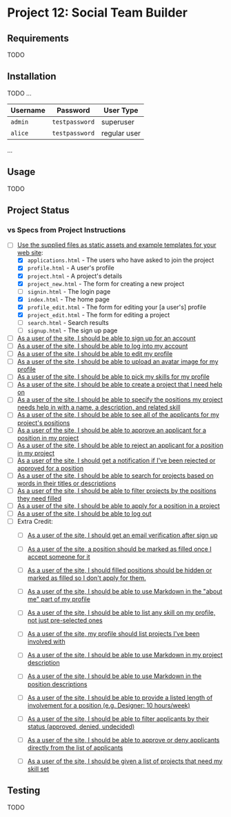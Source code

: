 Project 12: Social Team Builder
===============================

Requirements
------------

TODO


Installation
------------

TODO
...

Username | Password       | User Type
---------|----------------|-----------
`admin`  | `testpassword` | superuser
`alice`  | `testpassword` | regular user

...

Usage
-----

TODO


Project Status
--------------

### vs Specs from Project Instructions ###

- [ ] [Use the supplied files as static assets and example templates for your web site][giss01]:
  - [x] `applications.html` - The users who have asked to join the project
  - [x] `profile.html` - A user's profile
  - [x] `project.html` - A project's details
  - [x] `project_new.html` - The form for creating a new project
  - [ ] `signin.html` - The login page
  - [x] `index.html` - The home page
  - [x] `profile_edit.html` - The form for editing your [a user's] profile
  - [x] `project_edit.html` - The form for editing a project
  - [ ] `search.html` - Search results
  - [ ] `signup.html` - The sign up page
- [ ] [As a user of the site, I should be able to sign up for an account][giss02]
- [ ] [As a user of the site, I should be able to log into my account][giss03]
- [ ] [As a user of the site, I should be able to edit my profile][giss04]
- [ ] [As a user of the site, I should be able to upload an avatar image for my profile][giss05]
- [ ] [As a user of the site, I should be able to pick my skills for my profile][giss06]
- [ ] [As a user of the site, I should be able to create a project that I need help on][giss07]
- [ ] [As a user of the site, I should be able to specify the positions my project needs help in with a name, a description, and related skill][giss08]
- [ ] [As a user of the site, I should be able to see all of the applicants for my project's positions][giss09]
- [ ] [As a user of the site, I should be able to approve an applicant for a position in my project][giss10]
- [ ] [As a user of the site, I should be able to reject an applicant for a position in my project][giss11]
- [ ] [As a user of the site, I should get a notification if I've been rejected or approved for a position][giss12]
- [ ] [As a user of the site, I should be able to search for projects based on words in their titles or descriptions][giss13]
- [ ] [As a user of the site, I should be able to filter projects by the positions they need filled][giss14]
- [ ] [As a user of the site, I should be able to apply for a position in a project][giss15]
- [ ] [As a user of the site, I should be able to log out][giss16]
- [ ] Extra Credit:
  - [ ] [As a user of the site, I should get an email verification after sign up][giss17]
  - [ ] [As a user of the site, a position should be marked as filled once I accept someone for it][giss18]
  - [ ] [As a user of the site, I should filled positions should be hidden or marked as filled so I don't apply for them.][giss19]
  - [ ] [As a user of the site, I should be able to use Markdown in the "about me" part of my profile][giss20]
  - [ ] [As a user of the site, I should be able to list any skill on my profile, not just pre-selected ones][giss21]
  - [ ] [As a user of the site, my profile should list projects I've been involved with][giss22]
  - [ ] [As a user of the site, I should be able to use Markdown in my project description][giss23]
  - [ ] [As a user of the site, I should be able to use Markdown in the position descriptions][giss24]
  - [ ] [As a user of the site, I should be able to provide a listed length of involvement for a position (e.g. Designer: 10 hours/week)][giss25]
  - [ ] [As a user of the site, I should be able to filter applicants by their status (approved, denied, undecided)][giss26]
  - [ ] [As a user of the site, I should be able to approve or deny applicants directly from the list of applicants][giss27]
  - [ ] [As a user of the site, I should be given a list of projects that need my skill set][giss28]


Testing
-------

TODO



[giss01]: https://github.com/Crossroadsman/treehouse-techdegree-python-project12/issues/1
[giss02]: https://github.com/Crossroadsman/treehouse-techdegree-python-project12/issues/2
[giss03]: https://github.com/Crossroadsman/treehouse-techdegree-python-project12/issues/3
[giss04]: https://github.com/Crossroadsman/treehouse-techdegree-python-project12/issues/4
[giss05]: https://github.com/Crossroadsman/treehouse-techdegree-python-project12/issues/5
[giss06]: https://github.com/Crossroadsman/treehouse-techdegree-python-project12/issues/6
[giss07]: https://github.com/Crossroadsman/treehouse-techdegree-python-project12/issues/7
[giss08]: https://github.com/Crossroadsman/treehouse-techdegree-python-project12/issues/8
[giss09]: https://github.com/Crossroadsman/treehouse-techdegree-python-project12/issues/9
[giss10]: https://github.com/Crossroadsman/treehouse-techdegree-python-project12/issues/10
[giss11]: https://github.com/Crossroadsman/treehouse-techdegree-python-project12/issues/11
[giss12]: https://github.com/Crossroadsman/treehouse-techdegree-python-project12/issues/12
[giss13]: https://github.com/Crossroadsman/treehouse-techdegree-python-project12/issues/13
[giss14]: https://github.com/Crossroadsman/treehouse-techdegree-python-project12/issues/14
[giss15]: https://github.com/Crossroadsman/treehouse-techdegree-python-project12/issues/15
[giss16]: https://github.com/Crossroadsman/treehouse-techdegree-python-project12/issues/16
[giss17]: https://github.com/Crossroadsman/treehouse-techdegree-python-project12/issues/17
[giss18]: https://github.com/Crossroadsman/treehouse-techdegree-python-project12/issues/18
[giss19]: https://github.com/Crossroadsman/treehouse-techdegree-python-project12/issues/19
[giss20]: https://github.com/Crossroadsman/treehouse-techdegree-python-project12/issues/20
[giss21]: https://github.com/Crossroadsman/treehouse-techdegree-python-project12/issues/21
[giss22]: https://github.com/Crossroadsman/treehouse-techdegree-python-project12/issues/22
[giss23]: https://github.com/Crossroadsman/treehouse-techdegree-python-project12/issues/23
[giss24]: https://github.com/Crossroadsman/treehouse-techdegree-python-project12/issues/24
[giss25]: https://github.com/Crossroadsman/treehouse-techdegree-python-project12/issues/25
[giss26]: https://github.com/Crossroadsman/treehouse-techdegree-python-project12/issues/26
[giss27]: https://github.com/Crossroadsman/treehouse-techdegree-python-project12/issues/27
[giss28]: https://github.com/Crossroadsman/treehouse-techdegree-python-project12/issues/28
